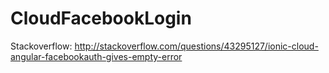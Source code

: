 # CloudFacebookLogin
Stackoverflow: http://stackoverflow.com/questions/43295127/ionic-cloud-angular-facebookauth-gives-empty-error
